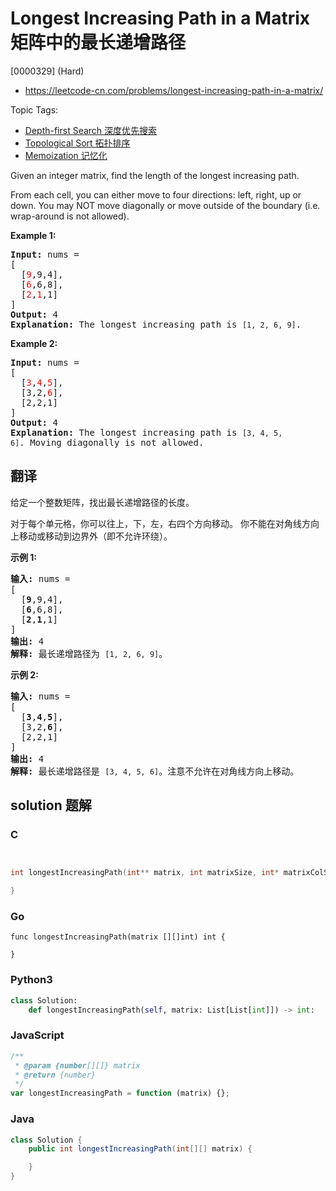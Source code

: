 # Longest Increasing Path in a Matrix 矩阵中的最长递增路径

[0000329] (Hard)

- https://leetcode-cn.com/problems/longest-increasing-path-in-a-matrix/

Topic Tags:

- [Depth-first Search 深度优先搜索](https://leetcode-cn.com/tag/depth-first-search/)
- [Topological Sort 拓扑排序](https://leetcode-cn.com/tag/topological-sort/)
- [Memoization 记忆化](https://leetcode-cn.com/tag/memoization/)

Given an integer matrix, find the length of the longest increasing path.

From each cell, you can either move to four directions: left, right, up or down. You may NOT move diagonally or move outside of the boundary (i.e. wrap-around is not allowed).

**Example 1:**

<pre><strong>Input: </strong>nums = 
[
  [<font color="red">9</font>,9,4],
  [<font color="red">6</font>,6,8],
  [<font color="red">2</font>,<font color="red">1</font>,1]
] 
<strong>Output:</strong> 4 
<strong>Explanation:</strong> The longest increasing path is <code>[1, 2, 6, 9]</code>.
</pre>

**Example 2:**

<pre><strong>Input:</strong> nums = 
[
  [<font color="red">3</font>,<font color="red">4</font>,<font color="red">5</font>],
  [3,2,<font color="red">6</font>],
  [2,2,1]
] 
<strong>Output: </strong>4 
<strong>Explanation: </strong>The longest increasing path is <code>[3, 4, 5, 6]</code>. Moving diagonally is not allowed.
</pre>

## 翻译

给定一个整数矩阵，找出最长递增路径的长度。

对于每个单元格，你可以往上，下，左，右四个方向移动。 你不能在对角线方向上移动或移动到边界外（即不允许环绕）。

**示例 1:**

<pre><strong>输入: </strong>nums = 
[
  [<strong>9</strong>,9,4],
  [<strong>6</strong>,6,8],
  [<strong>2</strong>,<strong>1</strong>,1]
] 
<strong>输出:</strong> 4 
<strong>解释:</strong> 最长递增路径为&nbsp;<code>[1, 2, 6, 9]</code>。</pre>

**示例 2:**

<pre><strong>输入:</strong> nums = 
[
  [<strong>3</strong>,<strong>4</strong>,<strong>5</strong>],
  [3,2,<strong>6</strong>],
  [2,2,1]
] 
<strong>输出: </strong>4 
<strong>解释: </strong>最长递增路径是&nbsp;<code>[3, 4, 5, 6]</code>。注意不允许在对角线方向上移动。
</pre>

## solution 题解

### C

```c


int longestIncreasingPath(int** matrix, int matrixSize, int* matrixColSize){

}


```

### Go

```golang
func longestIncreasingPath(matrix [][]int) int {

}
```

### Python3

```python
class Solution:
    def longestIncreasingPath(self, matrix: List[List[int]]) -> int:

```

### JavaScript

```javascript
/**
 * @param {number[][]} matrix
 * @return {number}
 */
var longestIncreasingPath = function (matrix) {};
```

### Java

```java
class Solution {
    public int longestIncreasingPath(int[][] matrix) {

    }
}
```
